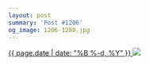 ```yaml
---
layout: post
summary: 'Post #1206'
og_image: 1206-1280.jpg
---
```


<p>
 <time>
  <a href="/1206">
   {{ page.date | date: "%B %-d, %Y" }}
  </a>
 </time>
 <a href="/1206">
  <img data-taken="9/21/2020" sizes="(min-width: 700px) 50vw, calc(100vw - 2rem)" src="{{ site.assets_url }}/1206-640.jpg" srcset="{{ site.assets_url }}/1206-320.jpg 320w, {{ site.assets_url }}/1206-640.jpg 640w, {{ site.assets_url }}/1206-960.jpg 960w, {{ site.assets_url }}/1206-1280.jpg 1280w"/>
 </a>
</p>
